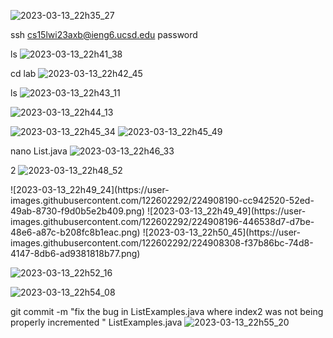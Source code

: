 
![2023-03-13_22h35_27](https://user-images.githubusercontent.com/122602292/224906061-ddd6016d-b1d0-4283-b791-84a2ad8281ae.png)

ssh cs15lwi23axb@ieng6.ucsd.edu
password

ls<enter>
![2023-03-13_22h41_38](https://user-images.githubusercontent.com/122602292/224906887-c28243cb-b22d-4183-94e1-663735e204d5.png)

cd lab<tab><enter>
![2023-03-13_22h42_45](https://user-images.githubusercontent.com/122602292/224907011-3189c9e7-9750-45e1-adb3-9e5013be2206.png)

ls<enter>
![2023-03-13_22h43_11](https://user-images.githubusercontent.com/122602292/224907081-ad5c1703-7625-4950-aff7-e7beae138029.png)

<up><up><up><up><enter>
![2023-03-13_22h44_13](https://user-images.githubusercontent.com/122602292/224907287-c1070a60-b834-4c21-926b-fdf19afa0d2a.png)

<up><up><up><up><up><enter>
![2023-03-13_22h45_34](https://user-images.githubusercontent.com/122602292/224907566-43e688a7-a281-49cc-be0f-5e7874faaa52.png)
![2023-03-13_22h45_49](https://user-images.githubusercontent.com/122602292/224907570-cfb955cb-49cc-4f3d-9994-cdd49ad04bfa.png)

nano List<tab>.java<enter>
![2023-03-13_22h46_33](https://user-images.githubusercontent.com/122602292/224907698-23d82fe4-571f-42df-b822-aaca46e06268.png)
  
<up><up><up><up><up><up><up><up><up><up><up><up><up><up><up><up><up><up><up><up><up><up><up><up><up><up><up><up><up><up><up><right><right><right><right><right><right><right><right><right><right><right><right><right><backspace>2
![2023-03-13_22h48_52](https://user-images.githubusercontent.com/122602292/224908066-195bd3b8-341f-4d02-8e4f-393344442250.png)

<ctrl o>
![2023-03-13_22h49_24](https://user-images.githubusercontent.com/122602292/224908190-cc942520-52ed-49ab-8730-f9d0b5e2b409.png)

<enter>
![2023-03-13_22h49_49](https://user-images.githubusercontent.com/122602292/224908196-446538d7-d7be-48e6-a87c-b208fc8b1eac.png)

<ctrl x>
![2023-03-13_22h50_45](https://user-images.githubusercontent.com/122602292/224908308-f37b86bc-74d8-4147-8db6-ad9381818b77.png)

<up><up><enter>
![2023-03-13_22h52_16](https://user-images.githubusercontent.com/122602292/224908513-5a34d069-58ec-4f7c-baa5-1528750ef201.png)

<up><up><up><enter>
![2023-03-13_22h54_08](https://user-images.githubusercontent.com/122602292/224908801-09b7c588-9344-45f6-8a94-11988db8e5f3.png)

git commit -m "fix the bug in ListExamples.java where index2 was not being properly incremented<enter>
" ListExamples.java
![2023-03-13_22h55_20](https://user-images.githubusercontent.com/122602292/224909058-e9143598-ac68-45cd-af82-2f1be2b4b7f6.png)


